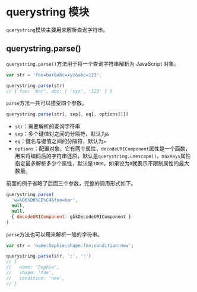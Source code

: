 # querystring 模块

`querystring`模块主要用来解析查询字符串。

## querystring.parse()

`querystring.parse()`方法用于将一个查询字符串解析为 JavaScript 对象。

```javascript
var str = 'foo=bar&abc=xyz&abc=123';

querystring.parse(str)
// { foo: 'bar', abc: [ 'xyz', '123' ] }
```

`parse`方法一共可以接受四个参数。

```javascript
querystring.parse(str[, sep[, eq[, options]]])
```

- `str`：需要解析的查询字符串
- `sep`：多个键值对之间的分隔符，默认为`&`
- `eq`：键名与键值之间的分隔符，默认为`=`
- `options`：配置对象，它有两个属性，`decodeURIComponent`属性是一个函数，用来将编码后的字符串还原，默认是`querystring.unescape()`，`maxKeys`属性指定最多解析多少个属性，默认是`1000`，如果设为`0`就表示不限制属性的最大数量。

前面的例子省略了后面三个参数，完整的调用形式如下。

```javascript
querystring.parse(
  'w=%D6%D0%CE%C4&foo=bar',
  null,
  null,
  { decodeURIComponent: gbkDecodeURIComponent }
)
```

`parse`方法也可以用来解析一般的字符串。

```javascript
var str = 'name:Sophie;shape:fox;condition:new';

querystring.parse(str, ';', ':')
// {
//   name: 'Sophie',
//   shape: 'fox',
//   condition: 'new',
// }
```
